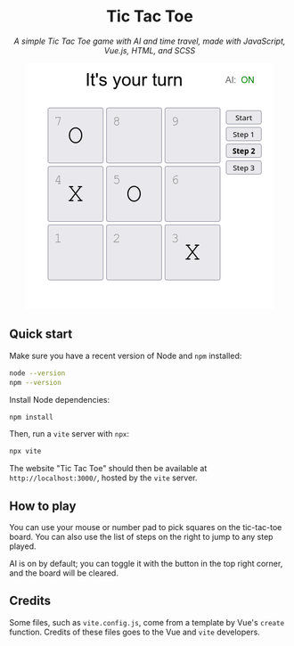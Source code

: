 <div align="center">

<h1>Tic Tac Toe</h1>

_A simple Tic Tac Toe game with AI and time travel,
made with JavaScript, Vue.js, HTML, and SCSS_

![Screenshot](./screenshot.png)

</div>

## Quick start

Make sure you have a recent version of Node and `npm` installed:

```bash
node --version
npm --version
```

Install Node dependencies:

```bash
npm install
```

Then, run a `vite` server with `npx`:

```bash
npx vite
```

The website "Tic Tac Toe" should then be available at `http://localhost:3000/`,
hosted by the `vite` server.

## How to play

You can use your mouse or number pad to pick squares on the tic-tac-toe board.
You can also use the list of steps on the right to jump to any step played.

AI is on by default;
you can toggle it with the button in the top right corner,
and the board will be cleared.

## Credits

Some files, such as `vite.config.js`,
come from a template by Vue's `create` function.
Credits of these files goes to the Vue and `vite` developers.
